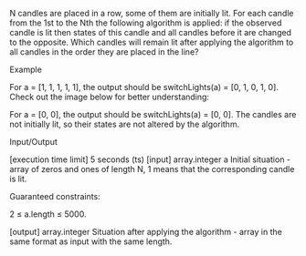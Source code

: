 N candles are placed in a row, some of them are initially lit. For each candle from the 1st to the Nth the following algorithm is applied: if the observed candle is lit then states of this candle and all candles before it are changed to the opposite. Which candles will remain lit after applying the algorithm to all candles in the order they are placed in the line?

Example

For a = [1, 1, 1, 1, 1], the output should be switchLights(a) = [0, 1, 0, 1, 0].
Check out the image below for better understanding:

For a = [0, 0], the output should be switchLights(a) = [0, 0].
The candles are not initially lit, so their states are not altered by the algorithm.

Input/Output

[execution time limit] 5 seconds (ts)
[input] array.integer a
Initial situation - array of zeros and ones of length N, 1 means that the corresponding candle is lit.

Guaranteed constraints:

2 ≤ a.length ≤ 5000.

[output] array.integer
Situation after applying the algorithm - array in the same format as input with the same length.
